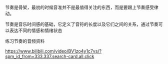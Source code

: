 节奏是骨架，最初的时候音准并不是最值得关注的东西，而是要跟上节奏感受律动。

节奏是音乐时间感的基础，它定义了音符的长度以及它们之间的关系，通过节奏可以表达不同的情感和情绪状态

练习节奏的音频资料

https://www.bilibili.com/video/BV1zo4y1c7vs/?spm_id_from=333.337.search-card.all.click